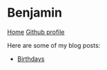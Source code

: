 # Benjamin

[Home](/) [Github profile](https://github.com/benjamin-wilkins)

Here are some of my blog posts:

* [Birthdays](/benjamin/birthdays-19-5-2020)
